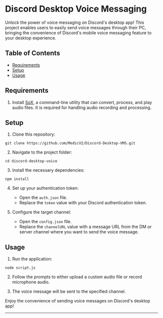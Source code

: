 # Discord Desktop Voice Messaging

Unlock the power of voice messaging on Discord's desktop app! This project enables users to easily send voice messages through their PC, bringing the convenience of Discord's mobile voice messaging feature to your desktop experience.

## Table of Contents
- [Requirements](#requirements)
- [Setup](#setup)
- [Usage](#usage)

## Requirements

1. Install [SoX](http://sox.sourceforge.net/), a command-line utility that can convert, process, and play audio files. It is required for handling audio recording and processing.

## Setup

1. Clone this repository:
```
git clone https://github.com/MedicV2/Discord-Desktop-VMS.git
```

2. Navigate to the project folder:
```
cd discord-desktop-voice
```

3. Install the necessary dependencies:
```
npm install
```

4. Set up your authentication token:
    - Open the `auth.json` file.
    - Replace the `token` value with your Discord authentication token.

5. Configure the target channel:
    - Open the `config.json` file.
    - Replace the `channelURL` value with a message URL from the DM or server channel where you want to send the voice message.

## Usage

1. Run the application:
```
node script.js
```

2. Follow the prompts to either upload a custom audio file or record microphone audio.

3. The voice message will be sent to the specified channel.

Enjoy the convenience of sending voice messages on Discord's desktop app!

---
